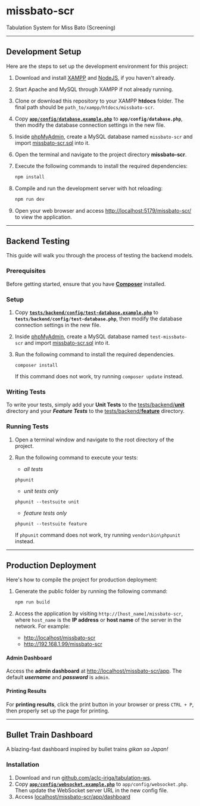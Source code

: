 # missbato-scr

Tabulation System for Miss Bato (Screening)

---
## Development Setup
Here are the steps to set up the development environment for this project:

1. Download and install
   [XAMPP](https://www.apachefriends.org/download.html)
   and [NodeJS](https://nodejs.org/en/),
   if you haven't already.

2. Start Apache and MySQL through XAMPP if not already running.

3. Clone or download this repository to your XAMPP **htdocs** folder.
   The final path should be `path_to/xampp/htdocs/missbato-scr`.

4. Copy [**`app/config/database.example.php`**](app/config/database.example.php)
   to **`app/config/database.php`**, then modify the database connection settings in the new file.

5. Inside [phpMyAdmin](http://localhost/phpmyadmin),
   create a MySQL database named `missbato-scr` and import [missbato-scr.sql](missbato-scr.sql) into it.

6. Open the terminal and navigate to the project directory **missbato-scr**.

7. Execute the following commands to install the required dependencies:
   ```sh
   npm install
   ```

8. Compile and run the development server with hot reloading:
   ```sh
   npm run dev
   ```

9. Open your web browser and access <http://localhost:5179/missbato-scr/> to view the application.


---
## Backend Testing
This guide will walk you through the process of testing the backend models.

### Prerequisites
Before getting started, ensure that you have [**Composer**](https://getcomposer.org/download/) installed.

### Setup
1. Copy [**`tests/backend/config/test-database.example.php`**](tests/backend/config/test-database.example.php)
   to **`tests/backend/config/test-database.php`**, then modify the database connection settings in the new file.

2. Inside [phpMyAdmin](http://localhost/phpmyadmin),
   create a MySQL database named `test-missbato-scr` and import [missbato-scr.sql](missbato-scr.sql) into it.

3. Run the following command to install the required dependencies.
   ```shell
   composer install
   ```
   If this command does not work, try running `composer update` instead.

### Writing Tests
To write your tests, simply add your **Unit Tests** to the
[tests/backend/**unit**](tests/backend/unit) directory
and your ***Feature Tests*** to the
[tests/backend/**feature**](tests/backend/feature) directory.

### Running Tests
1. Open a terminal window and navigate to the root directory of the project.
2. Run the following command to execute your tests:

   - *all tests*
   ```shell
   phpunit
   ```
   - *unit tests only*
   ```shell
   phpunit --testsuite unit
   ```
   - *feature tests only*
   ```shell
   phpunit --testsuite feature
   ```
   
   If `phpunit` command does not work, try running `vendor\bin\phpunit` instead.


---
## Production Deployment
Here's how to compile the project for production deployment:

1. Generate the public folder by running the following command:
   ```sh
   npm run build
   ```

2. Access the application by visiting `http://[host_name]/missbato-scr`,
   where `host_name` is the **IP address** or **host name** of the server in the network.
   For example:
     - <http://localhost/missbato-scr>
     - <http://192.168.1.99/missbato-scr>


#### Admin Dashboard
Access the **admin dashboard** at <http://localhost/missbato-scr/app>.
The default ***username*** and ***password*** is `admin`.

#### Printing Results
For **printing results**, click the print button in your browser or press `CTRL + P`,
then properly set up the page for printing.


---
## Bullet Train Dashboard
A blazing-fast dashboard inspired by bullet trains *gikan sa Japan!*

### Installation
1. Download and run [github.com/aclc-iriga/tabulation-ws](https://github.com/aclc-iriga/tabulation-ws).
2. Copy [**`app/config/websocket.example.php`**](app/config/websocket.example.php) to `app/config/websocket.php`. Then update the WebSocket server URL in the new config file.
3. Access [localhost/missbato-scr/app/dashboard](http://localhost/missbato-scr/app/dashboard)